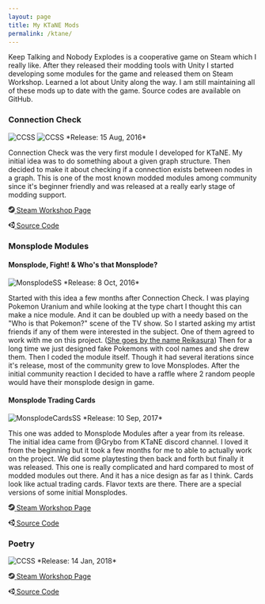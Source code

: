 ```yaml
---
layout: page
title: My KTaNE Mods
permalink: /ktane/
---
```


Keep Talking and Nobody Explodes is a cooperative game on Steam which I really like.
After they released their modding tools with Unity I started developing some modules for the game and released them on Steam Workshop.
Learned a lot about Unity along the way. I am still maintaining all of these mods up to date with the game. Source codes are available on GitHub.

### Connection Check
<img src="https://steamuserimages-a.akamaihd.net/ugc/494654861398167455/5A1098C596F33B50D91E842FFCA344AC9083BCDA/" alt="CCSS" style="height: 16em;"/>
<img src="https://steamuserimages-a.akamaihd.net/ugc/494654861398168415/11C7EC78EFA9E0383DB1FEFFE0E0B3C65306E9FD/" alt="CCSS" style="height: 16em;"/>
*Release: 15 Aug, 2016*

Connection Check was the very first module I developed for KTaNE.
My initial idea was to do something about a given graph structure.
Then decided to make it about checking if a connection exists between nodes in a graph.
This is one of the most known modded modules among community since it's beginner friendly and was released at a really early stage of modding support.

[  <img src="/images/icons/steam.png" alt="Steam Logo" style="height: 0.9em; "/> <span style="font-size: 1em;">Steam Workshop Page</span>](http://steamcommunity.com/sharedfiles/filedetails/?id=744314607)

[  <img src="/images/icons/unity.png" alt="Unity Logo" style="height: 0.9em; "/> <span style="font-size: 1em;">Source Code</span>](https://github.com/bcetin/ConnectionCheck)

### Monsplode Modules

#### Monsplode, Fight! & Who's that Monsplode?

<img src="https://steamuserimages-a.akamaihd.net/ugc/481148341150125671/2F6D1CAFBDD249A25CFE7F48F899CBA9023D05F6/" alt="MonsplodeSS" style="height: 20em; "/>
*Release: 8 Oct, 2016*

Started with this idea a few months after Connection Check.
I was playing Pokemon Uranium and while looking at the type chart I thought this can make a nice module. And it can be doubled up with a needy based on the "Who is that Pokemon?" scene of the TV show.
So I started asking my artist friends if any of them were interested in the subject. One of them agreed to work with me on this project. ([She goes by the name Reikasura](https://kawaiinegi.deviantart.com/)) 
Then for a long time we just designed fake Pokemons with cool names and she drew them. Then I coded the module itself. Though it had several iterations since it's release, most of the community grew to love Monsplodes. After the initial community reaction I decided to have a raffle where 2 random people would have their monsplode design in game.




#### Monsplode Trading Cards

<img src="https://steamuserimages-a.akamaihd.net/ugc/862859183142792993/8031153AF96CBB3CC7E3DC7802E90DD735758882/" alt="MonsplodeCardsSS" style="height: 20em; "/>
*Release: 10 Sep, 2017*

This one was added to Monsplode Modules after a year from its release. The initial idea came from @Grybo from KTaNE discord channel. I loved it from the beginning but it took a few months for me to able to actually work on the project. We did some playtesting then back and forth but finally it was released.
This one is really complicated and hard compared to most of modded modules out there. And it has a nice design as far as I think. Cards look like actual trading cards. Flavor texts are there. There are a special versions of some initial Monsplodes.


[  <img src="/images/icons/steam.png" alt="Steam Logo" style="height: 0.9em; "/> <span style="font-size: 1em;">Steam Workshop Page</span>](http://steamcommunity.com/sharedfiles/filedetails/?id=777164508)

[  <img src="/images/icons/unity.png" alt="Unity Logo" style="height: 0.9em; "/> <span style="font-size: 1em;">Source Code</span>](https://github.com/bcetin/Monsplode)


### Poetry

<img src="https://steamuserimages-a.akamaihd.net/ugc/942809531470464061/47AFC615DCA408DF879B05AD7E69B51E4C75C0B7/" alt="CCSS" style="height: 20em; "/>
*Release: 14 Jan, 2018*


[  <img src="/images/icons/steam.png" alt="Steam Logo" style="height: 0.9em; "/> <span style="font-size: 1em;">Steam Workshop Page</span>](http://steamcommunity.com/sharedfiles/filedetails/?id=1269387584)

[  <img src="/images/icons/unity.png" alt="Unity Logo" style="height: 0.9em; "/> <span style="font-size: 1em;">Source Code</span>](https://github.com/bcetin/Poetry)
